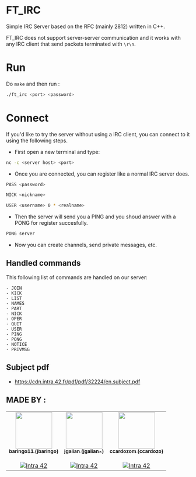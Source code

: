 # FT_IRC

Simple IRC Server based on the RFC (mainly 2812) written in C++.

FT_IRC does not support server-server communication and it works with any IRC client that send packets terminated with `\r\n`.

# Run

Do `make` and then run :

```bash
./ft_irc <port> <password>
```

# Connect

If you'd like to try the server without using a IRC client, you can connect to it using the following steps.

- First open a new terminal and type:
```bash
nc -c <server host> <port>
```
- Once you are connected, you can register like a normal IRC server does.
```bash
PASS <password>
```
```bash
NICK <nickname>
```
```bash
USER <username> 0 * <realname>
```

- Then the server will send you a PING and you shoud answer with a PONG for register succesfully.
```bash
PONG server
```

- Now you can create channels, send private messages, etc.

## Handled commands

This following list of commands are handled on our server:

```
- JOIN
- KICK
- LIST
- NAMES
- PART
- NICK
- OPER
- QUIT
- USER
- PING
- PONG
- NOTICE
- PRIVMSG
```

## Subject pdf
- https://cdn.intra.42.fr/pdf/pdf/32224/en.subject.pdf

## MADE BY :

<!-- ALL-CONTRIBUTORS-LIST:START - Do not remove or modify this section -->
<!-- prettier-ignore-start -->
<!-- markdownlint-disable -->
<table>
  <tr>
    <td align="center"><a href="https://github.com/baringo11/"><img src="https://avatars.githubusercontent.com/u/57132782?s=400&v=4" width="100px;" alt=""/><br /><sub><b>baringo11 (jbaringo)</b></sub></a><br /> <br /><a href="https://profile.intra.42.fr/users/jbaringo" title="Intra 42"><img src="https://img.shields.io/badge/Madrid-FFFFFF?style=plastic&logo=42&logoColor=000000" alt="Intra 42"/></a></td>
    <td align="center"><a href="https://github.com/jgalian/"><img src="https://avatars.githubusercontent.com/u/62511524?v=4" width="100px;" alt=""/><br /><sub><b>jgalian (jgalian-)</b></sub></a><br /> <br /><a href="https://profile.intra.42.fr/users/jgalian-" title="Intra 42"><img src="https://img.shields.io/badge/Madrid-FFFFFF?style=plastic&logo=42&logoColor=000000" alt="Intra 42"/></a></td>
    <td align="center"><a href="https://github.com/ccardozom/"><img src="https://avatars.githubusercontent.com/u/54796906?v=4" width="100px;" alt=""/><br /><sub><b>ccardozom (ccardozo)</b></sub></a><br /> <br /><a href="https://profile.intra.42.fr/users/ccardozo" title="Intra 42"><img src="https://img.shields.io/badge/Madrid-FFFFFF?style=plastic&logo=42&logoColor=000000" alt="Intra 42"/></a></td>
  </tr>
</table>
<!-- markdownlint-restore -->
<!-- prettier-ignore-end -->
<!-- ALL-CONTRIBUTORS-LIST:END -->

